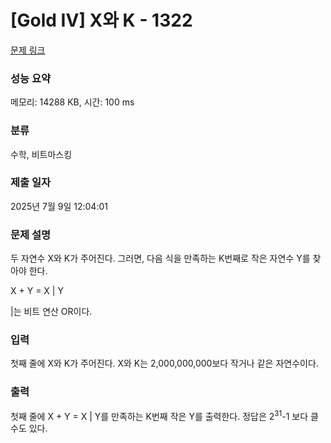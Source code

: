 # [Gold IV] X와 K - 1322 

[문제 링크](https://www.acmicpc.net/problem/1322) 

### 성능 요약

메모리: 14288 KB, 시간: 100 ms

### 분류

수학, 비트마스킹

### 제출 일자

2025년 7월 9일 12:04:01

### 문제 설명

<p>두 자연수 X와 K가 주어진다. 그러면, 다음 식을 만족하는 K번째로 작은 자연수 Y를 찾아야 한다.</p>

<p>X + Y = X | Y</p>

<p>|는 비트 연산 OR이다.</p>

### 입력 

 <p>첫째 줄에 X와 K가 주어진다. X와 K는 2,000,000,000보다 작거나 같은 자연수이다.</p>

### 출력 

 <p>첫째 줄에 X + Y = X | Y를 만족하는 K번째 작은 Y를 출력한다. 정답은 2<sup>31</sup>-1 보다 클 수도 있다.</p>

